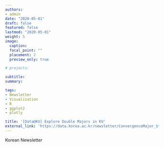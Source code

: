 ```yaml
---
authors:
- admin
date: "2020-05-01"
draft: false
featured: false
lastmod: "2020-05-01"
weight: 5
image:
  caption: 
  focal_point: ""
  placement: 2
  preview_only: true

# projects: 

subtitle: 
summary: 

tags:
- Newsletter
- Visualization
- R
- ggplot2
- plotly

title: '[Data@KU] Explore Double Majors in KU'
external_link: 'https://data.korea.ac.kr/newsletter/ConvergenceMajor_StudentDesignMajor.html'
---
```


Korean Newsletter



